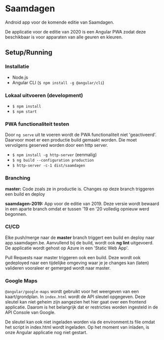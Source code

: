 # Saamdagen

Android app voor de komende editie van Saamdagen.

De applicatie voor de editie van 2020 is een Angular PWA zodat deze beschikbaar is voor apparaten van alle geuren en kleuren.

## Setup/Running

### Installatie

- Node.js
- Angular CLI (`$ npm install -g @angular/cli`)

### Lokaal uitvoeren (development)

- `$ npm install`
- `$ npm start`

### PWA functionaliteit testen

Door `ng serve` uit te voeren wordt de PWA functionaliteit niet 'geactiveerd'. Daarvoor moet er een productie build gemaakt worden. Die moet vervolgens geserved worden door een http server.

- `$ npm install -g http-server` (eenmalig)
- `$ ng build --configuration production`
- `$ http-server -c-1 dist/saamdagen`

### Branching

**master:** Code zoals ze in productie is. Changes op deze branch triggeren een build en deploy

**saamdagen-2019:** App voor de editie van 2019. Deze versie wordt bewaard in een aparte branch omdat er tussen '19 en '20 volledig opnieuw werd begonnen.

### CI/CD

Elke push/merge naar de **master** branch triggert een build en deploy naar app.saamdagen.be. Aanvullend bij de build, wordt ook **ng lint** uitgevoerd. De applicatie wordt gehost op Azure in een 'Static Web App'.

Pull Requests naar master triggeren ook een build. Deze wordt ook gedeployed naar een tijdelijke omgeving waar je je changes kan (laten) valideren vooraleer er gemerged wordt naar master.

### Google Maps

`@angular/google-maps` wordt gebruikt voor het weergeven van een kaart/grondplan. In `index.html` wordt de API sleutel opgegeven. Deze sleutel kan niet geheim zijn aangezien het hier gaat over een frontend applicatie. Daarom is het belangrijk dat er restricties worden ingesteld in de API Console van Google.

De sleutel kan ook niet ingeladen worden via de environment.ts file omdat het script in index.html wordt ingeladen. Op het moment van inladen, is onze Angular applicatie nog niet gestart.
